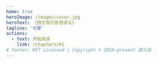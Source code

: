```yaml
---
home: true
heroImage: /images/cover.jpg
heroText: 《西方现代思想讲义》
tagline: '刘擎'
actions:
  - text: 开始阅读
    link: /chapters/01
# footer: MIT Licensed | Copyright © 2018-present 旋元佑
---
```

